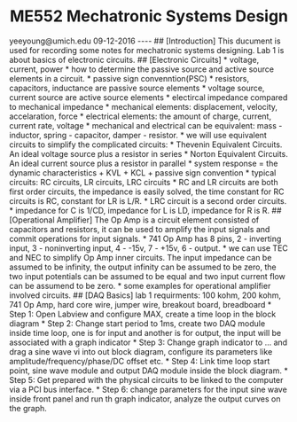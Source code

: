 <h1 align="center">ME552 Mechatronic Systems Design</h1>
yeeyoung@umich.edu
09-12-2016
----
## [Introduction]
This ducument is used for recording some notes for mechatronic systems designing. Lab 1 is about basics of electronic circuits.
## [Electronic Circuits]
* voltage, current, power
* how to determine the passive source and active source elements in a circuit.
    * passive sign convenntion(PSC)
    * resistors, capacitors, inductance are passive source elements 
    * voltage source, current source are active source elements 
* electircal impedance compared to mechanical impedance
    * mechanical elements: displacement, velocity, accelaration, force
    * electrical elements: the amount of charge, current, current rate, voltage
    * mechanical and electrical can be equivalent: mass - inductor, spring - capacitor, damper - resistor.
* we will use equivalent circuits to simplify the complicated circuits:
    * Thevenin Equivalent Circuits. An ideal voltage source plus a resistor in series
    * Norton Equivalent Circuits. An ideal current source plus a resistor in parallel
* system response = the dynamic characteristics + KVL + KCL + passive sign convention
    * typical circuits: RC circuits, LR circuits, LRC circuits
    * RC and LR circuits are both first order circuits, the impedance is easily solved, the time constant for RC circuits is RC, constant for LR is L/R.
    * LRC circuit is a second order circuits.
    * impedance for C is 1/CD, impedance for L is LD, impedance for R is R.
## [Operational Amplifier]
The Op Amp is a circuit element consisted of capacitors and resistors, it can be used to amplify the input signals and commit operations for input signals.
* 741 Op Amp has 8 pins, 2 - inverting input, 3 - noninverting input, 4 - -15v, 7 - +15v, 6 - output. 
* we can use TEC and NEC to simplify Op Amp inner circuits. The input impedance can be assumed to be infinity, the output infinity can be assumed to be zero, the two input potentials can be assumed to be equal and two input current flow can be assumend to be zero.
* some examples for operational amplifier involved circuits.
## [DAQ Basics]
lab 1 requirments: 100 kohm, 200 kohm, 741 Op Amp, hard core wire, jumper wire, breakout board, breadboard
* Step 1: Open Labview and configure MAX, create a time loop in the block diagram
* Step 2: Change start period to 1ms, create two DAQ module inside time loop, one is for input and another is for output, the input will be associated with a graph indicator
* Step 3: Change graph indicator to ... and drag a sine wave vi into out block diagram, configure its parameters like amplitude/frequency/phase/DC offset etc.
* Step 4: Link time loop start point, sine wave module and output DAQ module inside the block diagram.
* Step 5: Get prepared with the physical circuits to be linked to the computer via a PCI bus interface.
* Step 6: change parameters for the input sine wave inside front panel and run th  graph indicator, analyze the output curves on the graph.
